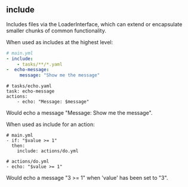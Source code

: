 



## include

Includes files via the LoaderInterface, which can extend or encapsulate
smaller chunks of common functionality.

When used as includes at the highest level:

```yaml
# main.yml
- include:
    - tasks/**/*.yaml
-  echo-message:
     message: "Show me the message"
```

```
# tasks/echo.yaml
task: echo-message
actions:
    - echo: "Message: $message"
```

Would echo a message "Message: Show me the message".

When used as include for an action:

```
# main.yml
- if: "$value >= 1"
  then:
    include: actions/do.yml
```

```
# actions/do.yml
- echo: "$value >= 1"
```

Would echo a message "3 >= 1" when 'value' has been set to "3".


